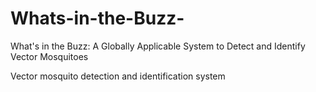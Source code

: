 # Whats-in-the-Buzz-
What's in the Buzz: A Globally Applicable System to Detect and Identify Vector Mosquitoes

Vector mosquito detection and identification system
